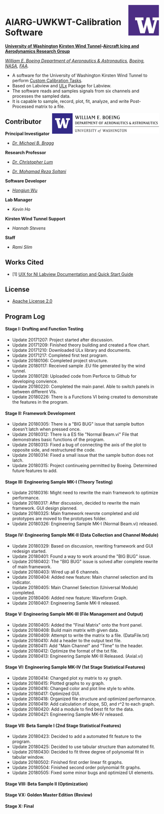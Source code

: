 <img align="right" src="https://github.com/Errrneist/AIARG-UWKWT-Calibration-Driver/blob/master/IMG/UW-Icon.jpg" alt="University of Washington" width="100">

# AIARG-UWKWT-Calibration Software
**[University of Washington](http://www.washington.edu/) [Kirsten Wind Tunnel](https://www.aa.washington.edu/AERL/KWT)-[Aircraft Icing and Aerodynamics Research Group](https://www.aa.washington.edu/research/AIARG)**

*[William E. Boeing Department of Aeronautics & Astronautics](https://www.aa.washington.edu/), [Boeing](http://www.boeing.com/), [NASA](https://www.nasa.gov/), [FAA](https://www.faa.gov).*
* A software for the University of Washington Kirsten Wind Tunnel to perform [Custom Calibration Tasks](https://github.com/Errrneist/AIARG-UWKWT-Calibration-Driver/blob/master/Documents/KWT_Sidewall_Software_Diagram.pdf). 
* Based on Labview and [ULx](https://www.mccdaq.com/daq-software/universal-library-extensions-lv.aspx) Package for Labview.
* The software reads and samples signals from six channels and processes the sampled data.
* It is capable to sample, record, plot, fit, analyze, and write Post-Processed matrix to a file.


<img align="right" src="https://github.com/Errrneist/AIARG-UWKWT-Calibration-Driver/blob/master/IMG/UW-AA.jpg" alt="University of Washington" width="350">

## Contributor

**Principal Investigator**

* *[Dr. Michael B. Bragg](https://www.aa.washington.edu/people/faculty/bragg)*

**Research Professor**

* *[Dr. Christopher Lum](https://www.aa.washington.edu/people/faculty/lum)*

* *[Dr. Mohamad Reza Soltani](http://ae.sharif.edu/~web/homepage.php?username=msoltani)*

**Software Developer**

* *[Hongjun Wu](https://github.com/Errrneist/AIARG-UWKWT-Calibration-Driver/blob/master/Documents/Resume-Github.pdf)*

**Lab Manager**

* *Kevin Ho*

**Kirsten Wind Tunnel Support**

* *Hannah Stevens*

**Staff**

* *Rami Slim*

## Works Cited
* [1] [UlX for NI Labview Documentation and Quick Start Guide](https://www.mccdaq.com/PDFs/manuals/QS%20ULx%20for%20NI%20LabVIEW.pdf)

## License
* [Apache License 2.0](https://github.com/Errrneist/AIARG-UWKWT-Calibration-Driver/blob/master/LICENSE.txt)

## Program Log
#### Stage I: Drafting and Function Testing
* Update 20171207: Project started after discussion.
* Update 20171209: Finished theory building and created a flow chart.
* Update 20171210: Downloaded ULx library and documents.
* Update 20171217: Completed first test program.
* Update 20180106: Completed project structure.
* Update 20180117: Received sample .EU file generated by the wind tunnel.
* Update 20180128: Uploaded code from Perforce to Github for developing convience.
* Update 20180220: Completed the main panel. Able to switch panels in between different VIs.
* Update 20180226: There is a Functions VI being created to demonstrate the features in the program.
#### Stage II: Framework Development
* Update 20180305: There is a "BIG BUG" issue that sample button doesn't latch when pressed once.
* Update 20180312: There is a ES file "Normal Beam.vi" File that demonstrates basic functions of the program.
* Update 20180313: Fixed a bug of connecting the axis of the plot to opposite side, and restructured the code.
* Update 20180314: Fixed a small issue that the sample button does not latch.
* Update 20180315: Project continueing permitted by Boeing. Determined future features to add.
#### Stage III: Engineering Sample MK-I (Theory Testing)
* Update 20180316: Might need to rewrite the main framework to optimize performance.
* Update 20180317: After discussion, decided to rewrite the main framework. GUI design planned.
* Update 20180325: Main framework rewrote completed and old prototypes are moved to the prototypes folder.
* Update 20180326: Engineering Sample MK-I (Normal Beam.vi) released.
#### Stage IV: Engineering Sample MK-II (Data Collection and Channel Module)
* Update 20180329: Based on discussion, rewriting framework and GUI redesign started. 
* Update 20180401: Found a way to work around the "BIG BUG" issue.
* Update 20180402: The "BIG BUG" issue is solved after complete rewrite of main framework.
* Update 20180403: Wired up all 6 channels.
* Update 20180404: Added new feature: Main channel selection and its indicator.
* Update 20180405: Main Channel Selection (Universal Module) completed.
* Update 20180406: Added new feature: Waveform Graph.
* Update 20180407: Engineering Samle MK-II released.
#### Stage V: Engineering Sample MK-III (File Management and Output)
* Update 20180405: Added the "Final Matrix" onto the front panel.
* Update 20180408: Build main matrix with given data.
* Update 20180409: Attempt to write the matrix to a file. (DataFile.txt)
* Update 20180410: Add a header to the output text file.
* Update 20180411: Add "Main Channel" and "Time" to the header.
* Update 20180412: Optimize the format of the txt file.
* Update 20180413: Engineering Sample MK-III Released. (Axial.vi)
#### Stage VI: Engineering Sample MK-IV (1st Stage Statistical Features)
* Update 20180414: Changed plot xy matrix to xy graph.
* Update 20180415: Plotted graphs to xy graph.
* Update 20180416: Changed color and plot line style to white.
* Update 20180417: Optimized GUI.
* Update 20180418: Organized file structure and optimized performance.
* Update 20180419: Add calculation of slope, SD, and r^2 to each graph.
* Update 20180420: Add a module to find best fit for the data.
* Update 20180421: Engineering Sample MK-IV released.
#### Stage VII: Beta Sample I (2nd Stage Statistical Features)
* Update 20180423: Decided to add a automated fit feature to the program. 
* Update 20180425: Decided to use tabular structure than automated fit.
* Update 20180430: Decided to fit three degree of polynomial fit in tabular window.
* Update 20180502: Finished first order linear fit graphs.
* Update 20180504: Finished second order polynomial fit graphs.
* Update 20180505: Fixed some minor bugs and optimized UI elements.
#### Stage VIII: Beta Sample II (Optimization)
#### Stage VX: Golden Master Edition (Review)
#### Stage X: Final


